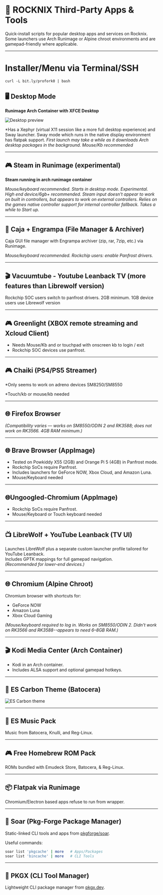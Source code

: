 # 🐧 ROCKNIX Third-Party Apps & Tools

Quick-install scripts for popular desktop apps and services on Rocknix.  
Some launchers use Arch Runimage or Alpine chroot environments and are gamepad-friendly where applicable.

---

# Installer/Menu via Terminal/SSH
```
curl -L bit.ly/profork0 | bash
```

## 🖥️ Desktop Mode

**Runimage Arch Container with XFCE Desktop**

![Desktop preview](https://github.com/user-attachments/assets/3274127d-842f-4025-8d38-2cf230c6e4af)

*Has a Xephyr (virtual X11 session like a more full desktop experience) and Sway launcher. Sway mode which runs in the native display environment has flatpak support.
*First launch may take a while as it downloads Arch desktop packages in the background. Mouse/Kb recommended*

---
## 🎮 Steam in Runimage (experimental)

**Steam running in arch runimage container**


*Mouse/keyboard recommended. Starts in desktop mode. Experimental. High end device/6gb+ recommended. Steam input doesn't appear to work on built in controllers, but appears to work on external controllers. Relies on the games native controller support for internal controller fallback. Takes a while to Start up.*

---

## 📂 Caja + Engrampa (File Manager & Archiver)

Caja GUI file manager with Engrampa archiver (zip, rar, 7zip, etc.) via Runimage.  


*Mouse/keyboard recommended. Rockchip users: enable Panfrost drivers.*

---

 ## 🎬 Vacuumtube - Youtube Leanback TV (more features than Librewolf version)

Rockchip SOC users switch to panfrost drivers.  2GB minimum.  1GB device users use Librewolf version

---


 ## 🎮 Greenlight (XBOX remote streaming and Xcloud Client)

* Needs Mouse/Kb and or touchpad with onscreen kb to login / exit
* Rockchip SOC devices use panfrost.

---
## 🎮 Chaiki (PS4/PS5 Streamer)



*Only seems to work on adreno devices SM8250/SM8550

*Touch/kb or mouse/kb needed

---

## 🌐 Firefox Browser

*(Compatibility varies — works on SM8550/ODIN 2 and RK3588; does not work on RK3566. 4GB RAM minimum.)*


---

## 🌐 Brave Browser (AppImage)

* Tested on Powkiddy X55 (2GB) and Orange Pi 5 (4GB) in Panfrost mode.  
* Rockchip SoCs require Panfrost.  
* Includes launchers for GeForce NOW, Xbox Cloud, and Amazon Luna.
* Mouse/Keyboard needed

   
---

## 🌐Ungoogled-Chromium (AppImage)

* Rockchip SoCs require Panfrost.   
* Mouse/Keyboard or Touch keyboard needed

   

---

## 📺 LibreWolf + YouTube Leanback (TV UI)

Launches LibreWolf plus a separate custom launcher profile tailored for YouTube Leanback.  
Includes GPTK mappings for full gamepad navigation.  
*(Recommended for lower-end devices.)*


---

## 🌐 Chromium (Alpine Chroot)

Chromium browser with shortcuts for:
- GeForce NOW  
- Amazon Luna  
- Xbox Cloud Gaming  

*(Mouse/keyboard required to log in. Works on SM8550/ODIN 2. Didn't work on RK3566 and RK3588--appears to need 6–8GB RAM.)*


---

## 🎬 Kodi Media Center (Arch Container)

* Kodi in an Arch container.  
* Includes ALSA support and optional gamepad hotkeys.


---

## 🎨 ES Carbon Theme (Batocera)

![ES Carbon theme](https://github.com/user-attachments/assets/bd3a315a-051a-4ae7-bb22-a256b4932473)


---

## 🎵 ES Music Pack  

Music from Batocera, Knulli, and Reg-Linux.


---

## 🎮 Free Homebrew ROM Pack  

ROMs bundled with Emudeck Store, Batocera, & Reg-Linux.

---

## 📦 Flatpak via Runimage

Chromium/Electron based apps refuse to run from wrapper.

---

## 🚀 Soar (Pkg-Forge Package Manager)

Static-linked CLI tools and apps from [pkgforge/soar](https://github.com/pkgforge/soar).  


Useful commands:
```bash
soar list 'pkgcache' | more   # Apps/Packages
soar list 'bincache' | more   # CLI Tools
```

---

## 🧰 PKGX (CLI Tool Manager)

Lightweight CLI package manager from [pkgx.dev](https://pkgx.dev/pkgs/).  


